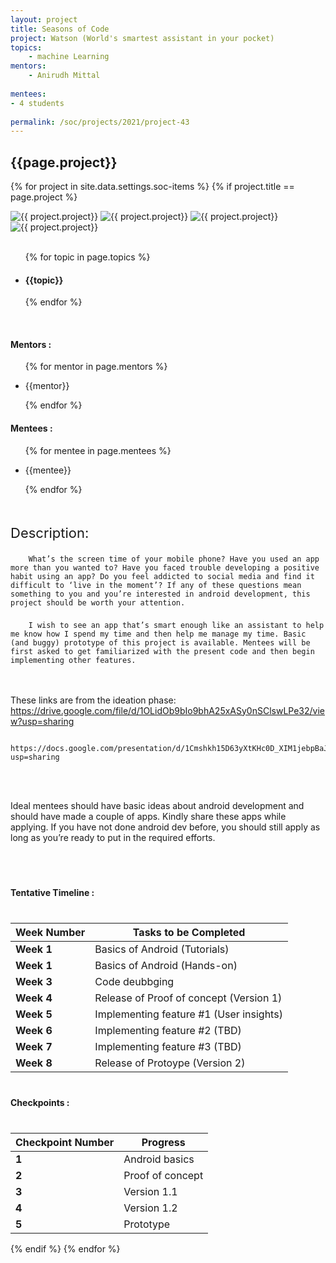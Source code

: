 ```yaml
---
layout: project
title: Seasons of Code
project: Watson (World's smartest assistant in your pocket)
topics:
    - machine Learning
mentors:
    - Anirudh Mittal 
    
mentees:
- 4 students   
    
permalink: /soc/projects/2021/project-43
---
```


<h2 class="display1 m-3 p-3 text-center project-title">{{page.project}}</h2>

{% for project in site.data.settings.soc-items %}
{% if project.title == page.project %}
<div class ="img-soc d-block"> 
    <img src="{{ site.baseurl }}/{{ project.image }}" alt="{{ project.project}}" class="image-1">
    <img src="{{ site.baseurl }}/{{ project.image }}" alt="{{ project.project}}" class="image-2">
    <img src="{{ site.baseurl }}/{{ project.image }}" alt="{{ project.project}}" class="image-3">
    <img src="{{ site.baseurl }}/{{ project.image }}" alt="{{ project.project}}" class="image-4">
</div>

<div>
    <br>
    <ul>
        {% for topic in page.topics %}
        <li><h4 class="text-primary text-center">{{topic}}</h4></li>
        {% endfor %}
    </ul>
    <br>
    <h4 class="display3  ">Mentors :</h4> 
    <ul>
        {% for mentor in page.mentors %}
        <li><p class="lead">{{mentor}}</p></li>
        {% endfor %}
    </ul>
    <h4 class="display3  ">Mentees :</h4> 
    <ul>
        {% for mentee in page.mentees %}
        <li><p class="lead">{{mentee}}</p></li>
        {% endfor %}
    </ul>
</div>
<div>
    <p class="display3 project-desc" style = "font-size:22px;" >
        <br>
        Description:

        What’s the screen time of your mobile phone? Have you used an app more than you wanted to? Have you faced trouble developing a positive habit using an app? Do you feel addicted to social media and find it difficult to ‘live in the moment’? If any of these questions mean something to you and you’re interested in android development, this project should be worth your attention.
</p>
        <p class="display3" style = "font-size:22px;" >

        I wish to see an app that’s smart enough like an assistant to help me know how I spend my time and then help me manage my time. Basic (and buggy) prototype of this project is available. Mentees will be first asked to get familiarized with the present code and then begin implementing other features.

<br><br>
        These links are from the ideation phase: https://drive.google.com/file/d/1OLidOb9bIo9bhA25xASy0nSClswLPe32/view?usp=sharing

        https://docs.google.com/presentation/d/1Cmshkh15D63yXtKHc0D_XIM1jebpBaJAoKUmxuPVmPA/edit?usp=sharing
<br><br>

Ideal mentees should have basic ideas about android development and should have made a couple of apps. Kindly share these apps while applying. If you have not done android dev before, you should still apply as long as you’re ready to put in the required efforts.
  </p>
  <br>
</div>
<div class="d-flex">
<div>
    <h4 class="display3" style="margin:40px 0px 40px 0px;">Tentative Timeline :</h4>
    <table class="table table-striped">
  <thead>
    <tr>
      <th>Week Number</th>
      <th>Tasks to be Completed</th>
    </tr>
  </thead>
  <tbody>
    <tr>
      <td><strong>Week 1</strong></td>
      <td>Basics of Android (Tutorials)</td>
    </tr>
    <tr>
      <td><strong>Week 1</strong></td>
      <td>Basics of Android (Hands-on)</td>
    </tr>
    <tr>
      <td><strong>Week 3</strong></td>
      <td>Code deubbging</td>
    </tr>
    <tr>
      <td><strong>Week 4</strong></td>
      <td>Release of Proof of concept (Version 1)</td>
    </tr>
    <tr>
      <td><strong>Week 5</strong></td>
      <td>Implementing feature #1 (User insights)</td>
    </tr>
    <tr>
      <td><strong>Week 6</strong></td>
      <td>Implementing feature #2 (TBD)</td>
    </tr>
    <tr>
      <td><strong>Week 7</strong></td>
      <td>Implementing feature #3 (TBD)</td>
    </tr>
    <tr>
      <td><strong>Week 8</strong></td>
      <td>Release of Protoype (Version 2)</td>
    </tr>
  </tbody>
</table>
</div>
<div>
    <h4 class="display3" style="margin:40px 0px 40px 0px;">Checkpoints :</h4>
    <table class="table table-striped">
  <thead>
    <tr>
      <th>Checkpoint Number</th>
      <th>Progress</th>
    </tr>
  </thead>
  <tbody>
    <tr>
      <td><strong>1</strong></td>
      <td>Android basics</td>
    </tr>
    <tr>
      <td><strong>2</strong></td>
      <td>Proof of concept</td>
    </tr>
    <tr>
      <td><strong>3</strong></td>
      <td>Version 1.1</td>
    </tr>
    <tr>
      <td><strong>4</strong></td>
      <td>Version 1.2</td>
    </tr>
    <tr>
      <td><strong>5</strong></td>
      <td>Prototype</td>
    </tr>
  </tbody>
</table>
</div>
</div>
{% endif %}
{% endfor %}
